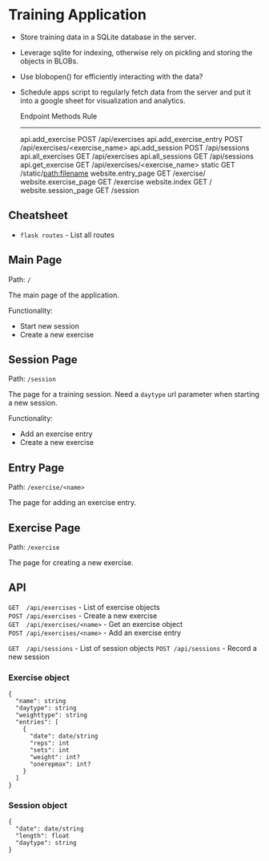 Training Application
====================

* Store training data in a SQLite database in the server.

* Leverage sqlite for indexing, otherwise rely on pickling
  and storing the objects in BLOBs.

* Use blobopen() for efficiently interacting with the data?

* Schedule apps script to regularly fetch data from the
  server and put it into a google sheet for visualization
  and analytics.


    Endpoint                Methods  Rule
    ----------------------  -------  ------------------------------
    api.add_exercise        POST     /api/exercises
    api.add_exercise_entry  POST     /api/exercises/<exercise_name>
    api.add_session         POST     /api/sessions
    api.all_exercises       GET      /api/exercises
    api.all_sessions        GET      /api/sessions
    api.get_exercise        GET      /api/exercises/<exercise_name>
    static                  GET      /static/<path:filename>
    website.entry_page      GET      /exercise/<name>
    website.exercise_page   GET      /exercise
    website.index           GET      /
    website.session_page    GET      /session



Cheatsheet
----------

* `flask routes` - List all routes



Main Page
---------

Path: `/`

The main page of the application.

Functionality:

- Start new session
- Create a new exercise



Session Page
------------

Path: `/session`

The page for a training session. Need a `daytype` url
parameter when starting a new session.

Functionality:

- Add an exercise entry
- Create a new exercise



Entry Page
----------

Path: `/exercise/<name>`

The page for adding an exercise entry.



Exercise Page
-------------

Path: `/exercise`

The page for creating a new exercise.



API
---

`GET  /api/exercises` - List of exercise objects  
`POST /api/exercises` - Create a new exercise  
`GET  /api/exercises/<name>` - Get an exercise object  
`POST /api/exercises/<name>` - Add an exercise entry  

`GET  /api/sessions` - List of session objects
`POST /api/sessions` - Record a new session


### Exercise object

```
{
  "name": string
  "daytype": string
  "weighttype": string
  "entries": [
    {
      "date": date/string
      "reps": int
      "sets": int
      "weight": int?
      "onerepmax": int?
    }
  ]
}
```


### Session object

```
{
  "date": date/string
  "length": float
  "daytype": string
}
```
